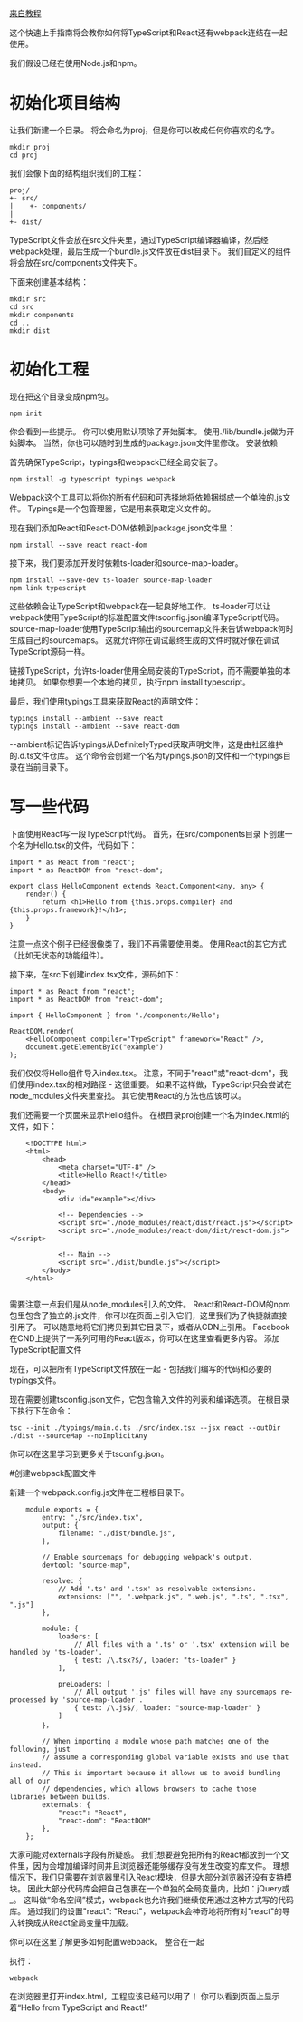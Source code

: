 [来自教程](https://zhongsp.gitbooks.io/typescript-handbook/content/doc/handbook/quick-start/react-webpack.html)

这个快速上手指南将会教你如何将TypeScript和React还有webpack连结在一起使用。

我们假设已经在使用Node.js和npm。

# 初始化项目结构

让我们新建一个目录。 将会命名为proj，但是你可以改成任何你喜欢的名字。

    mkdir proj
    cd proj

我们会像下面的结构组织我们的工程：

    proj/
    +- src/
    |    +- components/
    |
    +- dist/

TypeScript文件会放在src文件夹里，通过TypeScript编译器编译，然后经webpack处理，最后生成一个bundle.js文件放在dist目录下。 我们自定义的组件将会放在src/components文件夹下。

下面来创建基本结构：

    mkdir src
    cd src
    mkdir components
    cd ..
    mkdir dist

# 初始化工程

现在把这个目录变成npm包。

    npm init

你会看到一些提示。 你可以使用默认项除了开始脚本。 使用./lib/bundle.js做为开始脚本。 当然，你也可以随时到生成的package.json文件里修改。
安装依赖

首先确保TypeScript，typings和webpack已经全局安装了。

    npm install -g typescript typings webpack

Webpack这个工具可以将你的所有代码和可选择地将依赖捆绑成一个单独的.js文件。 Typings是一个包管理器，它是用来获取定义文件的。

现在我们添加React和React-DOM依赖到package.json文件里：

    npm install --save react react-dom

接下来，我们要添加开发时依赖ts-loader和source-map-loader。

    npm install --save-dev ts-loader source-map-loader
    npm link typescript

这些依赖会让TypeScript和webpack在一起良好地工作。 ts-loader可以让webpack使用TypeScript的标准配置文件tsconfig.json编译TypeScript代码。 source-map-loader使用TypeScript输出的sourcemap文件来告诉webpack何时生成自己的sourcemaps。 这就允许你在调试最终生成的文件时就好像在调试TypeScript源码一样。

链接TypeScript，允许ts-loader使用全局安装的TypeScript，而不需要单独的本地拷贝。 如果你想要一个本地的拷贝，执行npm install typescript。

最后，我们使用typings工具来获取React的声明文件：

    typings install --ambient --save react
    typings install --ambient --save react-dom

--ambient标记告诉typings从DefinitelyTyped获取声明文件，这是由社区维护的.d.ts文件仓库。 这个命令会创建一个名为typings.json的文件和一个typings目录在当前目录下。

# 写一些代码

下面使用React写一段TypeScript代码。 首先，在src/components目录下创建一个名为Hello.tsx的文件，代码如下：

    import * as React from "react";
    import * as ReactDOM from "react-dom";

    export class HelloComponent extends React.Component<any, any> {
        render() {
            return <h1>Hello from {this.props.compiler} and {this.props.framework}!</h1>;
        }
    }

注意一点这个例子已经很像类了，我们不再需要使用类。 使用React的其它方式（比如无状态的功能组件）。

接下来，在src下创建index.tsx文件，源码如下：

    import * as React from "react";
    import * as ReactDOM from "react-dom";

    import { HelloComponent } from "./components/Hello";

    ReactDOM.render(
        <HelloComponent compiler="TypeScript" framework="React" />,
        document.getElementById("example")
    );

我们仅仅将Hello组件导入index.tsx。 注意，不同于"react"或"react-dom"，我们使用index.tsx的相对路径 - 这很重要。 如果不这样做，TypeScript只会尝试在node_modules文件夹里查找。 其它使用React的方法也应该可以。

我们还需要一个页面来显示Hello组件。 在根目录proj创建一个名为index.html的文件，如下：

```
    <!DOCTYPE html>
    <html>
        <head>
            <meta charset="UTF-8" />
            <title>Hello React!</title>
        </head>
        <body>
            <div id="example"></div>

            <!-- Dependencies -->
            <script src="./node_modules/react/dist/react.js"></script>
            <script src="./node_modules/react-dom/dist/react-dom.js"></script>

            <!-- Main -->
            <script src="./dist/bundle.js"></script>
        </body>
    </html>
    
```

需要注意一点我们是从node_modules引入的文件。 React和React-DOM的npm包里包含了独立的.js文件，你可以在页面上引入它们，这里我们为了快捷就直接引用了。 可以随意地将它们拷贝到其它目录下，或者从CDN上引用。 Facebook在CND上提供了一系列可用的React版本，你可以在这里查看更多内容。
添加TypeScript配置文件

现在，可以把所有TypeScript文件放在一起 - 包括我们编写的代码和必要的typings文件。

现在需要创建tsconfig.json文件，它包含输入文件的列表和编译选项。 在根目录下执行下在命令：

    tsc --init ./typings/main.d.ts ./src/index.tsx --jsx react --outDir ./dist --sourceMap --noImplicitAny

你可以在这里学习到更多关于tsconfig.json。

#创建webpack配置文件

新建一个webpack.config.js文件在工程根目录下。

```
    module.exports = {
        entry: "./src/index.tsx",
        output: {
            filename: "./dist/bundle.js",
        },

        // Enable sourcemaps for debugging webpack's output.
        devtool: "source-map",

        resolve: {
            // Add '.ts' and '.tsx' as resolvable extensions.
            extensions: ["", ".webpack.js", ".web.js", ".ts", ".tsx", ".js"]
        },

        module: {
            loaders: [
                // All files with a '.ts' or '.tsx' extension will be handled by 'ts-loader'.
                { test: /\.tsx?$/, loader: "ts-loader" }
            ],

            preLoaders: [
                // All output '.js' files will have any sourcemaps re-processed by 'source-map-loader'.
                { test: /\.js$/, loader: "source-map-loader" }
            ]
        }，

        // When importing a module whose path matches one of the following, just
        // assume a corresponding global variable exists and use that instead.
        // This is important because it allows us to avoid bundling all of our
        // dependencies, which allows browsers to cache those libraries between builds.
        externals: {
            "react": "React",
            "react-dom": "ReactDOM"
        },
    };
```

大家可能对externals字段有所疑惑。 我们想要避免把所有的React都放到一个文件里，因为会增加编译时间并且浏览器还能够缓存没有发生改变的库文件。 理想情况下，我们只需要在浏览器里引入React模块，但是大部分浏览器还没有支持模块。 因此大部分代码库会把自己包裹在一个单独的全局变量内，比如：jQuery或_。 这叫做“命名空间”模式，webpack也允许我们继续使用通过这种方式写的代码库。 通过我们的设置"react": "React"，webpack会神奇地将所有对"react"的导入转换成从React全局变量中加载。

你可以在这里了解更多如何配置webpack。
整合在一起

执行：

    webpack

在浏览器里打开index.html，工程应该已经可以用了！ 你可以看到页面上显示着“Hello from TypeScript and React!”